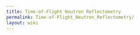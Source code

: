 ```yaml
---
title: Time-of-Flight Neutron Reflectometry
permalink: Time-of-Flight_Neutron_Reflectometry/
layout: wiki
---
```


<nxformat file="NXtofnref.xml" tree="yes"></nxformat>
